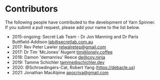 # Contributors

The following people have contributed to the development of Yarn Spinner. If you submit a pull request, please add your name to the list below.

* 2015-ongoing: Secret Lab Team - Dr Jon Manning and Dr Paris Buttfield-Addison <lab@secretlab.com.au>
* 2017: Rev Peter Lawler <relwalretep@gmail.com>
* 2017: Dr Tim 'McJones' Nugent <tim@lonely.coffee>
* 2018: Damon 'demanrisu' Reece <de@coy.ninja>
* 2019: Tamme Schichler <tamme@schichler.dev>
* 2020: @Schroedingers-Cat, Robert Yang (https://debacle.us)
* 2021: Jonathan MacAlpine <apocriva@gmail.com>